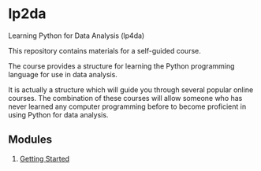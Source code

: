 # lp2da
Learning Python for Data Analysis (lp4da)

This repository contains materials for a self-guided course.

The course provides a structure for learning the Python programming language for use in data analysis.

It is actually a structure which will guide you through several popular online courses. 
The combination of these courses will allow someone who has never learned any computer programming before 
to become proficient in using Python for data analysis.

## Modules

1. [Getting Started](getting_started.md)
